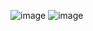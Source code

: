 ![image](https://github.com/user-attachments/assets/8795b238-a197-4d83-963d-4b490ef3de5e)
![image](https://github.com/user-attachments/assets/9a3165b3-5a7d-48ab-a75c-42d4d376a7ae)
